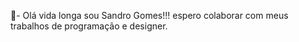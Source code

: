 🖖- Olá vida longa sou Sandro Gomes!!!
espero colaborar com meus trabalhos de programação e designer.
<!---
uxdesigner345/uxdesigner345 is a ✨ special ✨ repository because its `README.md` (this file) appears on your GitHub profile.
You can click the Preview link to take a look at your changes.
--->
